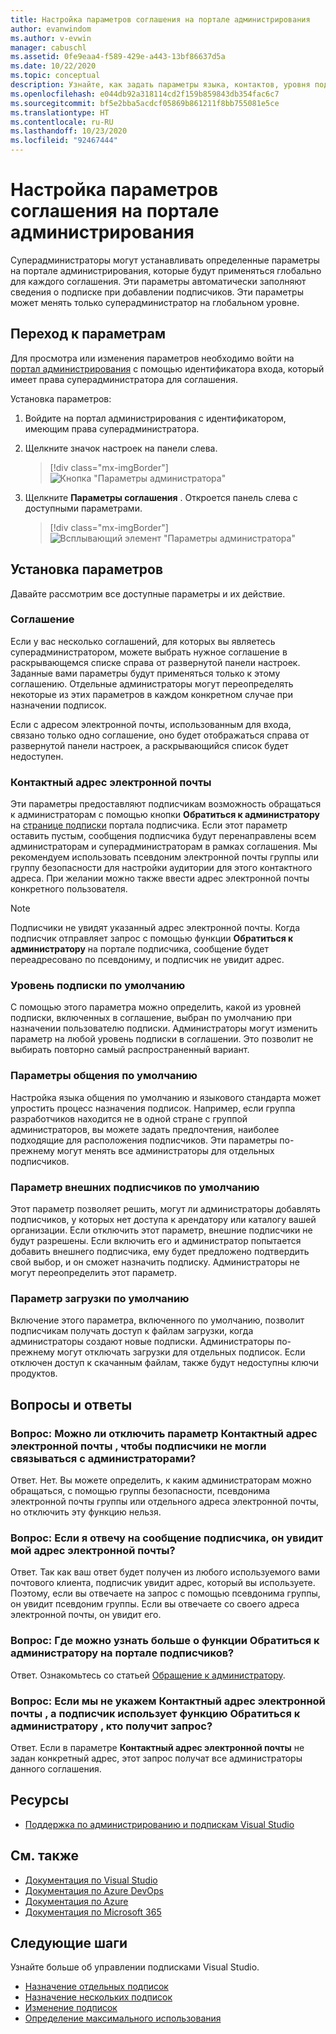 ```yaml
---
title: Настройка параметров соглашения на портале администрирования
author: evanwindom
ms.author: v-evwin
manager: cabuschl
ms.assetid: 0fe9eaa4-f589-429e-a443-13bf86637d5a
ms.date: 10/22/2020
ms.topic: conceptual
description: Узнайте, как задать параметры языка, контактов, уровня подписки и другие параметры на портале администрирования
ms.openlocfilehash: e044db92a318114cd2f159b859843db354fac6c7
ms.sourcegitcommit: bf5e2bba5acdcf05869b861211f8bb755081e5ce
ms.translationtype: HT
ms.contentlocale: ru-RU
ms.lasthandoff: 10/23/2020
ms.locfileid: "92467444"
---
```

# <a name="set-preferences-for-your-agreements-in-the-administration-portal"></a>Настройка параметров соглашения на портале администрирования
Суперадминистраторы могут устанавливать определенные параметры на портале администрирования, которые будут применяться глобально для каждого соглашения.  Эти параметры автоматически заполняют сведения о подписке при добавлении подписчиков. Эти параметры может менять только суперадминистратор на глобальном уровне.  

## <a name="access-preferences"></a>Переход к параметрам
Для просмотра или изменения параметров необходимо войти на [портал администрирования](https://manage.visualstudio.com) с помощью идентификатора входа, который имеет права суперадминистратора для соглашения.  

Установка параметров:
1. Войдите на портал администрирования с идентификатором, имеющим права суперадминистратора.
2. Щелкните значок настроек на панели слева.
   > [!div class="mx-imgBorder"]
   > ![Кнопка "Параметры администратора"](_img/admin-prefs/admin-prefs-button.png "Щелкните «Управление администраторами», а затем «Параметры соглашения», чтобы отобразить настройки.")

3. Щелкните **Параметры соглашения** .
Откроется панель слева с доступными параметрами. 

   > [!div class="mx-imgBorder"]
   > ![Всплывающий элемент "Параметры администратора"](_img/admin-prefs/admin-prefs-flyout.png "Задайте свои предпочтения и нажмите кнопку «Сохранить».")

## <a name="set-your-preferences"></a>Установка параметров
Давайте рассмотрим все доступные параметры и их действие. 

### <a name="agreement"></a>Соглашение
Если у вас несколько соглашений, для которых вы являетесь суперадминистратором, можете выбрать нужное соглашение в раскрывающемся списке справа от развернутой панели настроек.  Заданные вами параметры будут применяться только к этому соглашению.  Отдельные администраторы могут переопределять некоторые из этих параметров в каждом конкретном случае при назначении подписок. 

Если с адресом электронной почты, использованным для входа, связано только одно соглашение, оно будет отображаться справа от развернутой панели настроек, а раскрывающийся список будет недоступен. 

### <a name="contact-email-address"></a>Контактный адрес электронной почты
Эти параметры предоставляют подписчикам возможность обращаться к администраторам с помощью кнопки **Обратиться к администратору** на [странице подписки](https://my.visualstudio.com/subscriptions) портала подписчика.  Если этот параметр оставить пустым, сообщения подписчика будут перенаправлены всем администраторам и суперадминистраторам в рамках соглашения.  Мы рекомендуем использовать псевдоним электронной почты группы или группу безопасности для настройки аудитории для этого контактного адреса. При желании можно также ввести адрес электронной почты конкретного пользователя.

> [!NOTE]
> Подписчики не увидят указанный адрес электронной почты.  Когда подписчик отправляет запрос с помощью функции **Обратиться к администратору** на портале подписчика, сообщение будет переадресовано по псевдониму, и подписчик не увидит адрес. 

### <a name="default-subscription-level"></a>Уровень подписки по умолчанию
С помощью этого параметра можно определить, какой из уровней подписки, включенных в соглашение, выбран по умолчанию при назначении пользователю подписки.  Администраторы могут изменить параметр на любой уровень подписки в соглашении. Это позволит не выбирать повторно самый распространенный вариант. 

### <a name="default-communication-preferences"></a>Параметры общения по умолчанию
Настройка языка общения по умолчанию и языкового стандарта может упростить процесс назначения подписок.  Например, если группа разработчиков находится не в одной стране с группой администраторов, вы можете задать предпочтения, наиболее подходящие для расположения подписчиков. Эти параметры по-прежнему могут менять все администраторы для отдельных подписчиков. 

### <a name="default-external-subscribers-setting"></a>Параметр внешних подписчиков по умолчанию
Этот параметр позволяет решить, могут ли администраторы добавлять подписчиков, у которых нет доступа к арендатору или каталогу вашей организации.  Если отключить этот параметр, внешние подписчики не будут разрешены.  Если включить его и администратор попытается добавить внешнего подписчика, ему будет предложено подтвердить свой выбор, и он сможет назначить подписку. Администраторы не могут переопределить этот параметр. 

### <a name="default-downloads-setting"></a>Параметр загрузки по умолчанию
Включение этого параметра, включенного по умолчанию, позволит подписчикам получать доступ к файлам загрузки, когда администраторы создают новые подписки.  Администраторы по-прежнему могут отключать загрузки для отдельных подписок.  Если отключен доступ к скачанным файлам, также будут недоступны ключи продуктов.  


## <a name="frequently-asked-questions"></a>Вопросы и ответы
### <a name="q--can-i-disable-the-contact-email-address-so-subscribers-cannot-contact-admins"></a>Вопрос:  Можно ли отключить параметр **Контактный адрес электронной почты** , чтобы подписчики не могли связываться с администраторами?
Ответ.  Нет. Вы можете определить, к каким администраторам можно обращаться, с помощью группы безопасности, псевдонима электронной почты группы или отдельного адреса электронной почты, но отключить эту функцию нельзя.

### <a name="q-if-i-answer-a-subscribers-email-will-they-have-my-email-address"></a>Вопрос: Если я отвечу на сообщение подписчика, он увидит мой адрес электронной почты?
Ответ.  Так как ваш ответ будет получен из любого используемого вами почтового клиента, подписчик увидит адрес, который вы используете.  Поэтому, если вы отвечаете на запрос с помощью псевдонима группы, он увидит псевдоним группы.  Если вы отвечаете со своего адреса электронной почты, он увидит его.  

### <a name="q-where-can-i-find-out-more-about-the-contact-my-admin-feature-in-the-subscriber-portal"></a>Вопрос: Где можно узнать больше о функции **Обратиться к администратору** на портале подписчиков?
Ответ.  Ознакомьтесь со статьей [Обращение к администратору](contact-my-admin.md). 

### <a name="q-if-we-dont-complete-the-contact-email-address-and-a-subscriber-uses-the-contact-my-admin-feature-who-receives-their-request"></a>Вопрос: Если мы не укажем **Контактный адрес электронной почты** , а подписчик использует функцию **Обратиться к администратору** , кто получит запрос?
Ответ.  Если в параметре **Контактный адрес электронной почты** не задан конкретный адрес, этот запрос получат все администраторы данного соглашения. 

## <a name="resources"></a>Ресурсы
- [Поддержка по администрированию и подпискам Visual Studio](https://visualstudio.microsoft.com/support/support-overview-vs)

## <a name="see-also"></a>См. также
- [Документация по Visual Studio](/visualstudio/)
- [Документация по Azure DevOps](/azure/devops/)
- [Документация по Azure](/azure/)
- [Документация по Microsoft 365](/microsoft-365/)

## <a name="next-steps"></a>Следующие шаги
Узнайте больше об управлении подписками Visual Studio.
- [Назначение отдельных подписок](assign-license.md)
- [Назначение нескольких подписок](assign-license-bulk.md)
- [Изменение подписок](edit-license.md)
- [Определение максимального использования](maximum-usage.md)
